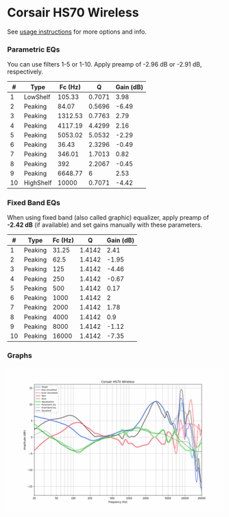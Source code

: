 # Corsair HS70 Wireless
See [usage instructions](https://github.com/jaakkopasanen/AutoEq#usage) for more options and info.

### Parametric EQs
You can use filters 1-5 or 1-10. Apply preamp of -2.96 dB or -2.91 dB, respectively.

|   # | Type      |   Fc (Hz) |      Q |   Gain (dB) |
|-----|-----------|-----------|--------|-------------|
|   1 | LowShelf  |    105.33 | 0.7071 |        3.98 |
|   2 | Peaking   |     84.07 | 0.5696 |       -6.49 |
|   3 | Peaking   |   1312.53 | 0.7763 |        2.79 |
|   4 | Peaking   |   4117.19 | 4.4299 |        2.16 |
|   5 | Peaking   |   5053.02 | 5.0532 |       -2.29 |
|   6 | Peaking   |     36.43 | 2.3296 |       -0.49 |
|   7 | Peaking   |    346.01 | 1.7013 |        0.82 |
|   8 | Peaking   |    392    | 2.2067 |       -0.45 |
|   9 | Peaking   |   6648.77 | 6      |        2.53 |
|  10 | HighShelf |  10000    | 0.7071 |       -4.42 |

### Fixed Band EQs
When using fixed band (also called graphic) equalizer, apply preamp of **-2.42 dB** (if available) and set gains manually with these parameters.

|   # | Type    |   Fc (Hz) |      Q |   Gain (dB) |
|-----|---------|-----------|--------|-------------|
|   1 | Peaking |     31.25 | 1.4142 |        2.41 |
|   2 | Peaking |     62.5  | 1.4142 |       -1.95 |
|   3 | Peaking |    125    | 1.4142 |       -4.46 |
|   4 | Peaking |    250    | 1.4142 |       -0.67 |
|   5 | Peaking |    500    | 1.4142 |        0.17 |
|   6 | Peaking |   1000    | 1.4142 |        2    |
|   7 | Peaking |   2000    | 1.4142 |        1.78 |
|   8 | Peaking |   4000    | 1.4142 |        0.9  |
|   9 | Peaking |   8000    | 1.4142 |       -1.12 |
|  10 | Peaking |  16000    | 1.4142 |       -7.35 |

### Graphs
![](./Corsair%20HS70%20Wireless.png)
